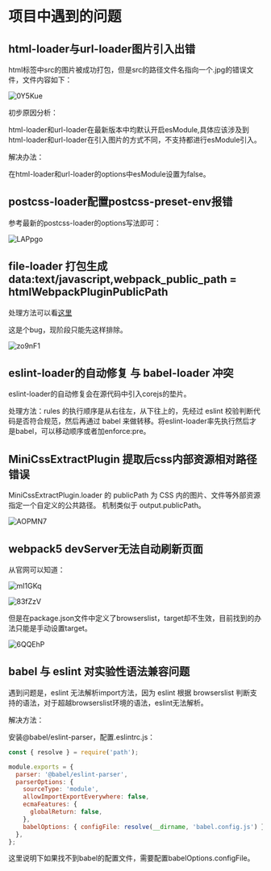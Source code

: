 # 项目中遇到的问题

## html-loader与url-loader图片引入出错

html标签中src的图片被成功打包，但是src的路径文件名指向一个.jpg的错误文件，文件内容如下：

![0Y5Kue](https://zhuduanlei-1256381138.cos.ap-guangzhou.myqcloud.com/uPic/0Y5Kue.png)

初步原因分析：

html-loader和url-loader在最新版本中均默认开启esModule,具体应该涉及到html-loader和url-loader在引入图片的方式不同，不支持都进行esModule引入。

解决办法：

在html-loader和url-loader的options中esModule设置为false。

## postcss-loader配置postcss-preset-env报错

参考最新的postcss-loader的options写法即可：

![LAPpgo](https://zhuduanlei-1256381138.cos.ap-guangzhou.myqcloud.com/uPic/LAPpgo.png)

## file-loader 打包生成 data:text/javascript,__webpack_public_path__ = htmlWebpackPluginPublicPath

处理方法可以看[这里](https://github.com/jantimon/html-webpack-plugin/issues/1589)

这是个bug，现阶段只能先这样排除。

![zo9nF1](https://zhuduanlei-1256381138.cos.ap-guangzhou.myqcloud.com/uPic/zo9nF1.png)

## eslint-loader的自动修复 与 babel-loader 冲突

eslint-loader的自动修复会在源代码中引入corejs的垫片。

处理方法：rules 的执行顺序是从右往左，从下往上的，先经过 eslint 校验判断代码是否符合规范，然后再通过 babel 来做转移。将eslint-loader率先执行然后才是babel，可以移动顺序或者加enforce:pre。

## MiniCssExtractPlugin 提取后css内部资源相对路径错误

MiniCssExtractPlugin.loader 的 publicPath 为 CSS 内的图片、文件等外部资源指定一个自定义的公共路径。 机制类似于 output.publicPath。

![AOPMN7](https://zhuduanlei-1256381138.cos.ap-guangzhou.myqcloud.com/uPic/AOPMN7.png)

## webpack5 devServer无法自动刷新页面

从官网可以知道：

![mI1GKq](https://zhuduanlei-1256381138.cos.ap-guangzhou.myqcloud.com/uPic/mI1GKq.png)

![83fZzV](https://zhuduanlei-1256381138.cos.ap-guangzhou.myqcloud.com/uPic/83fZzV.png)

但是在package.json文件中定义了browserslist，target却不生效，目前找到的办法只能是手动设置target。

![6QQEhP](https://zhuduanlei-1256381138.cos.ap-guangzhou.myqcloud.com/uPic/6QQEhP.png)

## babel 与 eslint 对实验性语法兼容问题

遇到问题是，eslint 无法解析import方法，因为 eslint 根据 browserslist 判断支持的语法，对于超越browserslist环境的语法，eslint无法解析。

解决方法：

安装@babel/eslint-parser，配置.eslintrc.js：

```js
const { resolve } = require('path');

module.exports = {
  parser: '@babel/eslint-parser',
  parserOptions: {
    sourceType: 'module',
    allowImportExportEverywhere: false,
    ecmaFeatures: {
      globalReturn: false,
    },
    babelOptions: { configFile: resolve(__dirname, 'babel.config.js') },
  },
};
```

这里说明下如果找不到babel的配置文件，需要配置babelOptions.configFile。
